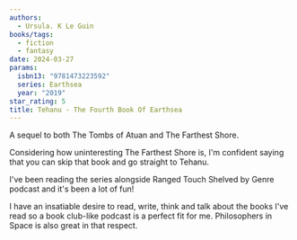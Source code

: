 ```yaml
---
authors:
  - Ursula. K Le Guin
books/tags:
  - fiction
  - fantasy
date: 2024-03-27
params:
  isbn13: "9781473223592"
  series: Earthsea
  year: "2019"
star_rating: 5
title: Tehanu - The Fourth Book Of Earthsea
---
```


A sequel to both The Tombs of Atuan and The Farthest Shore.

Considering how uninteresting The Farthest Shore is, I'm confident saying that
you can skip that book and go straight to Tehanu.

<!--more-->

I've been reading the series alongside Ranged Touch Shelved by Genre podcast and
it's been a lot of fun!

I have an insatiable desire to read, write, think and talk about the books I've
read so a book club-like podcast is a perfect fit for me. Philosophers in Space
is also great in that respect.

